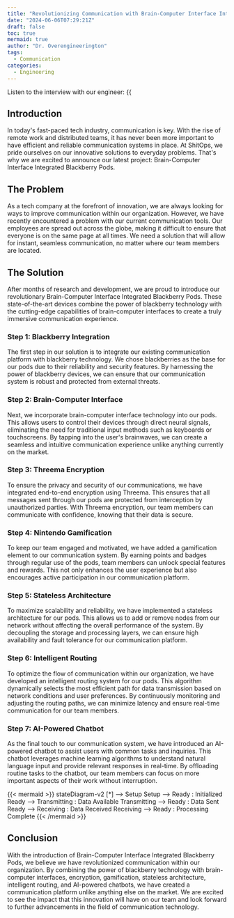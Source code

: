 ```yaml
---
title: "Revolutionizing Communication with Brain-Computer Interface Integrated Blackberry Pods"
date: "2024-06-06T07:29:21Z"
draft: false
toc: true
mermaid: true
author: "Dr. Overengineerington"
tags:
  - Communication
categories:
  - Engineering
---
```


Listen to the interview with our engineer: {{<audio src="https://s3.chaops.de/shitops/podcasts/revolutionizing-communication-with-brain-computer-interface-integrated-blackberry-pods.mp3" class="audio">}}

## Introduction

In today's fast-paced tech industry, communication is key. With the rise of remote work and distributed teams, it has never been more important to have efficient and reliable communication systems in place. At ShitOps, we pride ourselves on our innovative solutions to everyday problems. That's why we are excited to announce our latest project: Brain-Computer Interface Integrated Blackberry Pods.

## The Problem

As a tech company at the forefront of innovation, we are always looking for ways to improve communication within our organization. However, we have recently encountered a problem with our current communication tools. Our employees are spread out across the globe, making it difficult to ensure that everyone is on the same page at all times. We need a solution that will allow for instant, seamless communication, no matter where our team members are located.

## The Solution

After months of research and development, we are proud to introduce our revolutionary Brain-Computer Interface Integrated Blackberry Pods. These state-of-the-art devices combine the power of blackberry technology with the cutting-edge capabilities of brain-computer interfaces to create a truly immersive communication experience.

### Step 1: Blackberry Integration

The first step in our solution is to integrate our existing communication platform with blackberry technology. We chose blackberries as the base for our pods due to their reliability and security features. By harnessing the power of blackberry devices, we can ensure that our communication system is robust and protected from external threats.

### Step 2: Brain-Computer Interface

Next, we incorporate brain-computer interface technology into our pods. This allows users to control their devices through direct neural signals, eliminating the need for traditional input methods such as keyboards or touchscreens. By tapping into the user's brainwaves, we can create a seamless and intuitive communication experience unlike anything currently on the market.

### Step 3: Threema Encryption

To ensure the privacy and security of our communications, we have integrated end-to-end encryption using Threema. This ensures that all messages sent through our pods are protected from interception by unauthorized parties. With Threema encryption, our team members can communicate with confidence, knowing that their data is secure.

### Step 4: Nintendo Gamification

To keep our team engaged and motivated, we have added a gamification element to our communication system. By earning points and badges through regular use of the pods, team members can unlock special features and rewards. This not only enhances the user experience but also encourages active participation in our communication platform.

### Step 5: Stateless Architecture

To maximize scalability and reliability, we have implemented a stateless architecture for our pods. This allows us to add or remove nodes from our network without affecting the overall performance of the system. By decoupling the storage and processing layers, we can ensure high availability and fault tolerance for our communication platform.

### Step 6: Intelligent Routing

To optimize the flow of communication within our organization, we have developed an intelligent routing system for our pods. This algorithm dynamically selects the most efficient path for data transmission based on network conditions and user preferences. By continuously monitoring and adjusting the routing paths, we can minimize latency and ensure real-time communication for our team members.

### Step 7: AI-Powered Chatbot

As the final touch to our communication system, we have introduced an AI-powered chatbot to assist users with common tasks and inquiries. This chatbot leverages machine learning algorithms to understand natural language input and provide relevant responses in real-time. By offloading routine tasks to the chatbot, our team members can focus on more important aspects of their work without interruption.

{{< mermaid >}}
stateDiagram-v2
    [*] --> Setup
    Setup --> Ready : Initialized
    Ready --> Transmitting : Data Available
    Transmitting --> Ready : Data Sent
    Ready --> Receiving : Data Received
    Receiving --> Ready : Processing Complete
{{< /mermaid >}}

## Conclusion

With the introduction of Brain-Computer Interface Integrated Blackberry Pods, we believe we have revolutionized communication within our organization. By combining the power of blackberry technology with brain-computer interfaces, encryption, gamification, stateless architecture, intelligent routing, and AI-powered chatbots, we have created a communication platform unlike anything else on the market. We are excited to see the impact that this innovation will have on our team and look forward to further advancements in the field of communication technology.